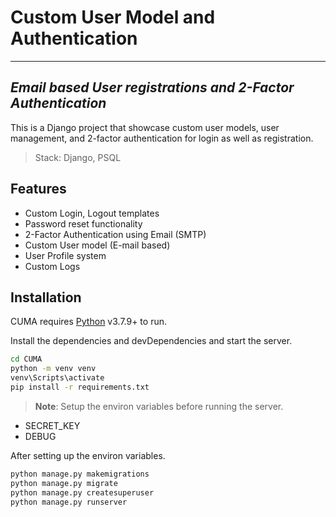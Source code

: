 # Custom User Model and Authentication
----------------------------------------------------------------
## _Email based User registrations and 2-Factor Authentication_

This is a Django project that showcase custom user models, user management, and 2-factor authentication for login as well as registration.

> Stack: Django, PSQL 

## Features

- Custom Login, Logout templates
- Password reset functionality
- 2-Factor Authentication using Email (SMTP)
- Custom User model (E-mail based)
- User Profile system
- Custom Logs

## Installation

CUMA requires [Python](https://www.python.org/downloads/release/python-379/) v3.7.9+ to run.

Install the dependencies and devDependencies and start the server.

```sh
cd CUMA
python -m venv venv
venv\Scripts\activate
pip install -r requirements.txt
```
> **Note**: Setup the environ variables before running the server.
- SECRET_KEY
- DEBUG

After setting up the environ variables.
```sh
python manage.py makemigrations
python manage.py migrate
python manage.py createsuperuser
python manage.py runserver
```

